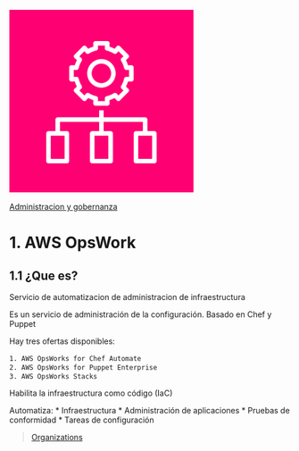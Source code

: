 ![Amazon Ops Work](../00_assets/Administracion%20y%20gobernanza/opswork-icon.png)

[Administracion y gobernanza](../6-Administracion_y_Gobernanza/)

# 1. AWS OpsWork 

## 1.1 ¿Que es?

Servicio de automatizacion de administracion de infraestructura

Es un servicio de administración de la configuración.
Basado en Chef y Puppet 

Hay tres ofertas disponibles:

    1. AWS OpsWorks for Chef Automate
    2. AWS OpsWorks for Puppet Enterprise
    3. AWS OpsWorks Stacks

Habilita la infraestructura como código (IaC)

Automatiza:
    * Infraestructura
    * Administración de aplicaciones
    * Pruebas de conformidad
    * Tareas de configuración

>[Organizations](../6-Administracion_y_Gobernanza/Organizations.md)